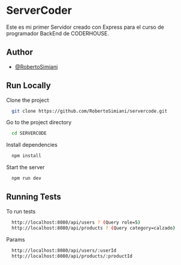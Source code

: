 
# ServerCoder

Este es mi primer Servidor creado con Express para el curso de programador BackEnd de CODERHOUSE.



## Author

- [@RobertoSimiani](https://www.github.com/RobertoSimiani)


## Run Locally

Clone the project

```bash
  git clone https://github.com/RobertoSimiani/servercode.git
```

Go to the project directory

```bash
  cd SERVERCODE    
```

Install dependencies

```bash
  npm install
```

Start the server

```bash
  npm run dev
```




## Running Tests

To run tests

```bash
  http://localhost:8080/api/users ? (Query role=5)
  http://localhost:8080/api/products ? (Query category=calzado)

```
Params

```bash
  http://localhost:8080/api/users/:userId
  http://localhost:8080/api/products/:productId

```
